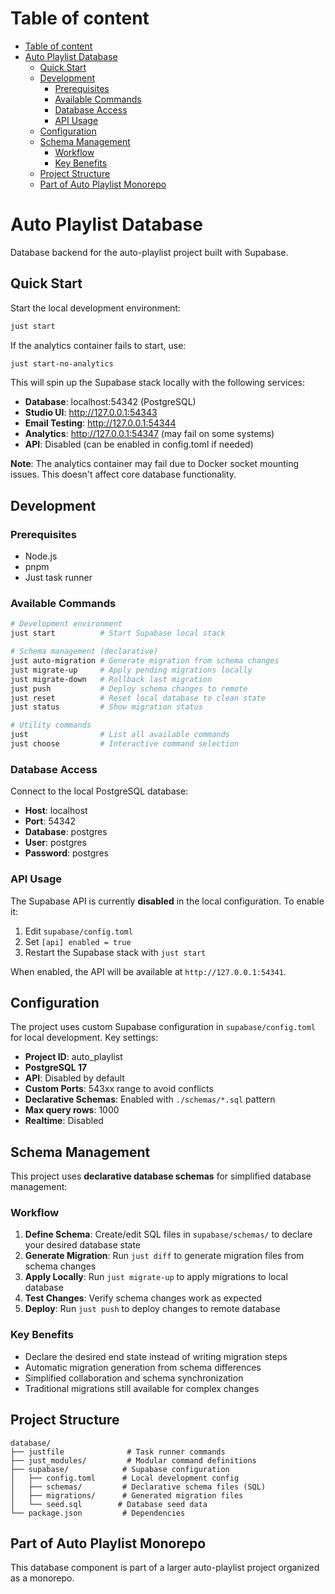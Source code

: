 # Table of content

<!--ts-->
* [Table of content](#table-of-content)
* [Auto Playlist Database](#auto-playlist-database)
   * [Quick Start](#quick-start)
   * [Development](#development)
      * [Prerequisites](#prerequisites)
      * [Available Commands](#available-commands)
      * [Database Access](#database-access)
      * [API Usage](#api-usage)
   * [Configuration](#configuration)
   * [Schema Management](#schema-management)
      * [Workflow](#workflow)
      * [Key Benefits](#key-benefits)
   * [Project Structure](#project-structure)
   * [Part of Auto Playlist Monorepo](#part-of-auto-playlist-monorepo)
<!--te-->

# Auto Playlist Database

Database backend for the auto-playlist project built with Supabase.

## Quick Start

Start the local development environment:

```bash
just start
```

If the analytics container fails to start, use:

```bash
just start-no-analytics
```

This will spin up the Supabase stack locally with the following services:

- **Database**: localhost:54342 (PostgreSQL)
- **Studio UI**: http://127.0.0.1:54343
- **Email Testing**: http://127.0.0.1:54344
- **Analytics**: http://127.0.0.1:54347 (may fail on some systems)
- **API**: Disabled (can be enabled in config.toml if needed)

**Note**: The analytics container may fail due to Docker socket mounting issues. This doesn't affect core database functionality.

## Development

### Prerequisites

- Node.js
- pnpm
- Just task runner

### Available Commands

```bash
# Development environment
just start          # Start Supabase local stack

# Schema management (declarative)
just auto-migration # Generate migration from schema changes
just migrate-up     # Apply pending migrations locally
just migrate-down   # Rollback last migration
just push           # Deploy schema changes to remote
just reset          # Reset local database to clean state
just status         # Show migration status

# Utility commands
just                # List all available commands
just choose         # Interactive command selection
```

### Database Access

Connect to the local PostgreSQL database:
- **Host**: localhost
- **Port**: 54342
- **Database**: postgres
- **User**: postgres
- **Password**: postgres

### API Usage

The Supabase API is currently **disabled** in the local configuration. To enable it:
1. Edit `supabase/config.toml`
2. Set `[api] enabled = true`
3. Restart the Supabase stack with `just start`

When enabled, the API will be available at `http://127.0.0.1:54341`.

## Configuration

The project uses custom Supabase configuration in `supabase/config.toml` for local development. Key settings:

- **Project ID**: auto_playlist
- **PostgreSQL 17**
- **API**: Disabled by default
- **Custom Ports**: 543xx range to avoid conflicts
- **Declarative Schemas**: Enabled with `./schemas/*.sql` pattern
- **Max query rows**: 1000
- **Realtime**: Disabled

## Schema Management

This project uses **declarative database schemas** for simplified database management:

### Workflow

1. **Define Schema**: Create/edit SQL files in `supabase/schemas/` to declare your desired database state
2. **Generate Migration**: Run `just diff` to generate migration files from schema changes  
3. **Apply Locally**: Run `just migrate-up` to apply migrations to local database
4. **Test Changes**: Verify schema changes work as expected
5. **Deploy**: Run `just push` to deploy changes to remote database

### Key Benefits

- Declare the desired end state instead of writing migration steps
- Automatic migration generation from schema differences
- Simplified collaboration and schema synchronization
- Traditional migrations still available for complex changes

## Project Structure

```
database/
├── justfile              # Task runner commands
├── just_modules/         # Modular command definitions
├── supabase/            # Supabase configuration
│   ├── config.toml      # Local development config
│   ├── schemas/         # Declarative schema files (SQL)
│   ├── migrations/      # Generated migration files
│   └── seed.sql        # Database seed data
└── package.json         # Dependencies
```

## Part of Auto Playlist Monorepo

This database component is part of a larger auto-playlist project organized as a monorepo.
